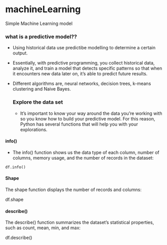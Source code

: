 # machineLearning
Simple Machine Learning model

### what is a predictive model??

- Using historical data use predictibe modelling to determine a certain output.
- Essentially, with predictive programming, you collect historical data, analyze it, and train a model that detects specific patterns so that when it encounters new data later on, it’s able to predict future results.
- Different algorithms are, neural networks, decision trees, k-means clustering and Naive Bayes.

  ### Explore the data set

  - It’s important to know your way around the data you’re working with so you know how to build your predictive model. For this reason, Python has several functions that will help you with your explorations.
#### info()
- The info() function shows us the data type of each column, number of columns, memory usage, and the number of records in the dataset:

`` df.info() ``

#### Shape 

The shape function displays the number of records and columns:

df.shape

#### describe()

The describe() function summarizes the dataset’s statistical properties, such as count, mean, min, and max:

df.describe()





